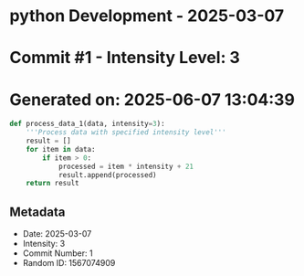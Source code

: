 ﻿# python Development - 2025-03-07
# Commit #1 - Intensity Level: 3
# Generated on: 2025-06-07 13:04:39
```python
def process_data_1(data, intensity=3):
    '''Process data with specified intensity level'''
    result = []
    for item in data:
        if item > 0:
            processed = item * intensity + 21
            result.append(processed)
    return result
```
## Metadata
- Date: 2025-03-07
- Intensity: 3
- Commit Number: 1
- Random ID: 1567074909
